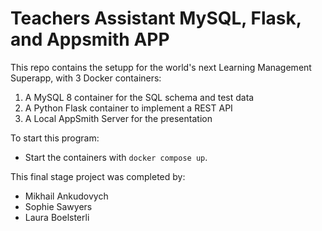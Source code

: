 # Teachers Assistant MySQL, Flask, and Appsmith APP

This repo contains the setupp for the world's next Learning Management Superapp, with 3 Docker containers: 
1. A MySQL 8 container for the SQL schema and test data 
1. A Python Flask container to implement a REST API
1. A Local AppSmith Server for the presentation 


To start this program:
* Start the containers with `docker compose up`.

This final stage project was completed by: 
* Mikhail Ankudovych 
* Sophie Sawyers 
* Laura Boelsterli

